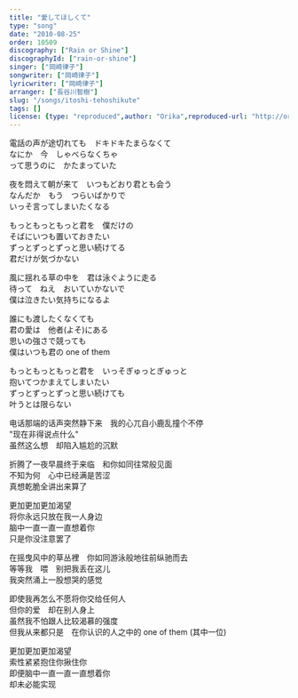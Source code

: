```yaml
---
title: "愛してほしくて"
type: "song"
date: "2010-08-25"
order: 10509
discography: ["Rain or Shine"]
discographyId: ["rain-or-shine"]
singer: ["岡崎律子"]
songwriter: ["岡崎律子"]
lyricwriter: ["岡崎律子"]
arranger: ["長谷川智樹"]
slug: "/songs/itoshi-tehoshikute"
tags: []
license: {type: "reproduced",author: "Orika",reproduced-url: "http://orikamushi.myweb.hinet.net/",reproduced-website: "織歌蟲網站"}
---
```


電話の声が途切れても　ドキドキたまらなくて   
なにか　今　しゃべらなくちゃ   
って思うのに　かたまっていた   
  
夜を悶えて朝が来て　いつもどおり君とも会う   
なんだか　もう　つらいばかりで   
いっそ言ってしまいたくなる   
  
もっともっともっと君を　僕だけの   
そばにいつも置いておきたい   
ずっとずっとずっと思い続けてる   
君だけが気づかない   
  
風に揺れる草の中を　君は泳ぐように走る   
待って　ねえ　おいていかないで   
僕は泣きたい気持ちになるよ   
  
誰にも渡したくなくても   
君の愛は　他者(よそ)にある   
思いの強さで競っても   
僕はいつも君の one of them   
  
もっともっともっと君を　いっそぎゅっとぎゅっと   
抱いてつかまえてしまいたい   
ずっとずっとずっと思い続けても   
叶うとは限らない  
  
  <!-- 翻译 -->

电话那端的话声突然静下来　我的心兀自小鹿乱撞个不停   
"现在非得说点什么"   
虽然这么想　却陷入尴尬的沉默   
  
折腾了一夜早晨终于来临　和你如同往常般见面   
不知为何　心中已经满是苦涩   
真想乾脆全讲出来算了   
  
更加更加更加渴望   
将你永远只放在我一人身边   
脑中一直一直一直想着你   
只是你没注意罢了   
  
在摇曳风中的草丛裡　你如同游泳般地往前纵驰而去   
等等我　喂　别把我丢在这儿   
我突然涌上一股想哭的感觉   
  
即使我再怎么不愿将你交给任何人   
但你的爱　却在别人身上   
虽然我不怕跟人比较渴慕的强度   
但我从来都只是　在你认识的人之中的 one of them (其中一位)   
  
更加更加更加渴望   
索性紧紧抱住你揪住你   
即便脑中一直一直一直想着你   
却未必能实现
